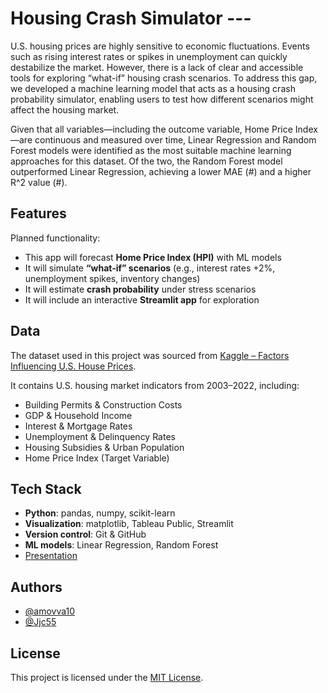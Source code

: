 # Housing Crash Simulator ---

U.S. housing prices are highly sensitive to economic fluctuations. Events such as rising interest rates or spikes in unemployment can quickly destabilize the market. However, there is a lack of clear and accessible tools for exploring “what-if” housing crash scenarios. To address this gap, we developed a machine learning model that acts as a housing crash probability simulator, enabling users to test how different scenarios might affect the housing market.

Given that all variables—including the outcome variable, Home Price Index—are continuous and measured over time, Linear Regression and Random Forest models were identified as the most suitable machine learning approaches for this dataset. Of the two, the Random Forest model outperformed Linear Regression, achieving a lower MAE (#) and a higher R^2 value (#).
 

## Features
Planned functionality:
- This app will forecast **Home Price Index (HPI)** with ML models  
- It will simulate **“what-if” scenarios** (e.g., interest rates +2%, unemployment spikes, inventory changes)  
- It will estimate **crash probability** under stress scenarios  
- It will include an interactive **Streamlit app** for exploration  


## Data
The dataset used in this project was sourced from 
[Kaggle – Factors Influencing U.S. House Prices](https://www.kaggle.com/datasets/jyotsnagurjar/factors-influencing-us-house-prices).  

It contains U.S. housing market indicators from 2003–2022, including:
- Building Permits & Construction Costs  
- GDP & Household Income  
- Interest & Mortgage Rates  
- Unemployment & Delinquency Rates  
- Housing Subsidies & Urban Population  
- Home Price Index (Target Variable)


## Tech Stack
- **Python**: pandas, numpy, scikit-learn
- **Visualization**: matplotlib, Tableau Public, Streamlit
- **Version control**: Git & GitHub  
- **ML models**: Linear Regression, Random Forest
- [Presentation](https://docs.google.com/presentation/d/1t2Ebq2lJ2uK7tw7e7eI4wWVfkjm6UCHRCP2EcPVMbMU/edit?usp=sharing)


## Authors
- [@amovva10](https://github.com/amovva10)  
- [@Jjc55](https://github.com/Jjc55)  


## License
This project is licensed under the [MIT License](LICENSE).

